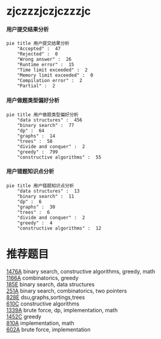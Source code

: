 # zjczzzjczjczzzjc

<!-- tabs:start -->



#### **用户提交结果分析**

```mermaid
pie title 用户提交结果分析
    "Accepted" :  47
    "Rejected" :  0
    "Wrong answer" :  26
    "Runtime error" :  15
    "Time limit exceeded" :  2
    "Memory limit exceeded" :  0
    "Compilation error" :  2
    "Partial" :  2
```

#### **用户做题类型偏好分析**

```mermaid
pie title 用户做题类型偏好分析
    "data structures" :  456
    "binary search" :  77
    "dp" :  64
    "graphs" :  14
    "trees" :  58
    "divide and conquer" :  2
    "greedy" :  799
    "constructive algorithms" :  55
```
#### **用户错题知识点分析**

```mermaid
pie title 用户错题知识点分析
    "data structures" :  13
    "binary search" :  11
    "dp" :  6
    "graphs" :  30
    "trees" :  6
    "divide and conquer" :  2
    "greedy" :  4
    "constructive algorithms" :  12
```



<!-- tabs:end -->
# 推荐题目
[1476A](https://codeforces.com/contest/1476/problem/A)		binary search,
                        constructive algorithms,
                        greedy,
                        math		  
[1166A](https://codeforces.com/contest/1166/problem/A)		combinatorics,
                        greedy		  
[185E](https://codeforces.com/contest/185/problem/E)		binary search,
                        data structures		  
[251A](https://codeforces.com/contest/251/problem/A)		binary search,
                        combinatorics,
                        two pointers		  
[828E](https://codeforces.com/contest/828/problem/E)		dsu,graphs,sortings,trees		  
[610C](https://codeforces.com/contest/610/problem/C)		constructive algorithms		  
[1339A](https://codeforces.com/contest/1339/problem/A)		brute force,
                        dp,
                        implementation,
                        math		  
[1452C](https://codeforces.com/contest/1452/problem/C)		greedy		  
[810A](https://codeforces.com/contest/810/problem/A)		implementation,
                        math		  
[602A](https://codeforces.com/contest/602/problem/A)		brute force,
                        implementation		  

